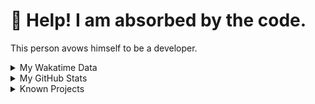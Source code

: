 # 🥺 Help! I am absorbed by the code. 

This person avows himself to be a developer.

<details>

<summary>My Wakatime Data</summary>

<!--START_SECTION:waka-->
![Lines of code](https://img.shields.io/badge/From%20Hello%20World%20I%27ve%20Written-7.4%20million%20lines%20of%20code-blue)

**🐱 My GitHub Data** 

> 📦 686.6 kB Used in GitHub's Storage 
 > 
> 🏆 955 Contributions in the Year 2023
 > 
> 🚫 Not Opted to Hire
 > 
> 📜 80 Public Repositories 
 > 
> 🔑 18 Private Repositories 
 > 
**I'm an Early 🐤** 

```text
🌞 Morning                1479 commits        ██████░░░░░░░░░░░░░░░░░░░   23.95 % 
🌆 Daytime                2554 commits        ██████████░░░░░░░░░░░░░░░   41.35 % 
🌃 Evening                2074 commits        ████████░░░░░░░░░░░░░░░░░   33.58 % 
🌙 Night                  69 commits          ░░░░░░░░░░░░░░░░░░░░░░░░░   01.12 % 
```
📅 **I'm Most Productive on Wednesday** 

```text
Monday                   720 commits         ███░░░░░░░░░░░░░░░░░░░░░░   11.66 % 
Tuesday                  1045 commits        ████░░░░░░░░░░░░░░░░░░░░░   16.92 % 
Wednesday                1058 commits        ████░░░░░░░░░░░░░░░░░░░░░   17.13 % 
Thursday                 844 commits         ███░░░░░░░░░░░░░░░░░░░░░░   13.67 % 
Friday                   939 commits         ████░░░░░░░░░░░░░░░░░░░░░   15.20 % 
Saturday                 843 commits         ███░░░░░░░░░░░░░░░░░░░░░░   13.65 % 
Sunday                   727 commits         ███░░░░░░░░░░░░░░░░░░░░░░   11.77 % 
```


**I Mostly Code in Go** 

```text
Go                       32 repos            █████████░░░░░░░░░░░░░░░░   34.41 % 
Python                   21 repos            ██████░░░░░░░░░░░░░░░░░░░   22.58 % 
HTML                     6 repos             ██░░░░░░░░░░░░░░░░░░░░░░░   06.45 % 
Dart                     2 repos             █░░░░░░░░░░░░░░░░░░░░░░░░   02.15 % 
TypeScript               1 repo              ░░░░░░░░░░░░░░░░░░░░░░░░░   01.08 % 
```



**Timeline**

![Lines of Code chart](https://raw.githubusercontent.com/cdfmlr/cdfmlr/master/assets/bar_graph.png)


 Last Updated on 30/06/2023 01:52:23 UTC
<!--END_SECTION:waka-->

</details>

<details>
 
 <summary>My GitHub Stats</summary>

[![CDFMLR's github stats](https://github-readme-stats.vercel.app/api?username=cdfmlr&count_private=true&show_icons=true)](https://github.com/anuraghazra/github-readme-stats)
 
</details>

<details>

<summary>Known Projects</summary>

[![Star History Chart](https://api.star-history.com/svg?repos=cdfmlr/pyflowchart,cdfmlr/muvtuber,cdfmlr/crud,cdfmlr/murecom-verse-1,cdfmlr/murecom-intro&type=Date)](https://star-history.com/#cdfmlr/pyflowchart&cdfmlr/muvtuber&cdfmlr/crud&cdfmlr/murecom-verse-1&cdfmlr/murecom-intro&Date)

 </details>
